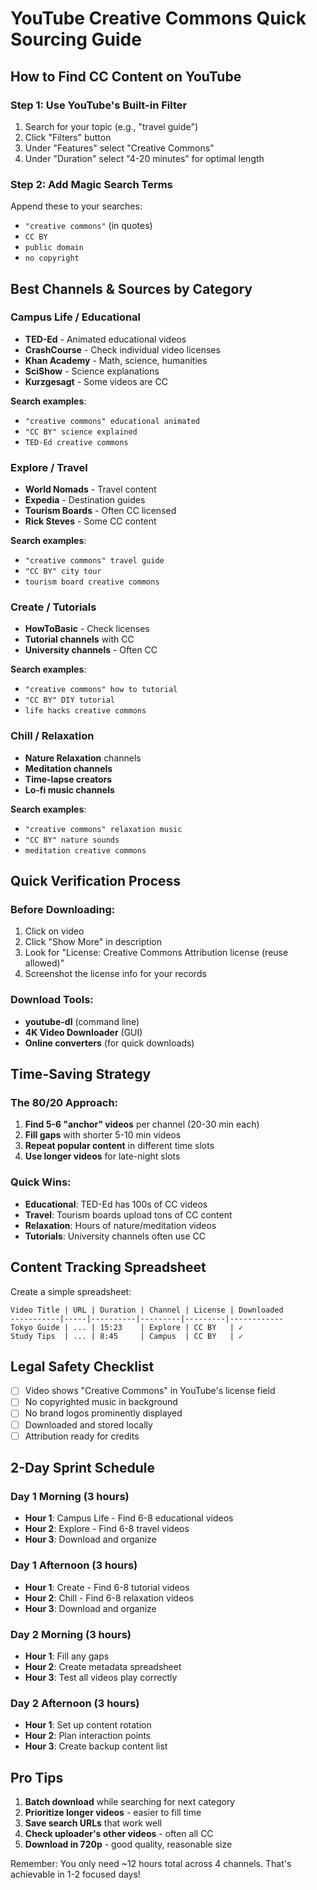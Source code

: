 # YouTube Creative Commons Quick Sourcing Guide

## How to Find CC Content on YouTube

### Step 1: Use YouTube's Built-in Filter
1. Search for your topic (e.g., "travel guide")
2. Click "Filters" button
3. Under "Features" select "Creative Commons"
4. Under "Duration" select "4-20 minutes" for optimal length

### Step 2: Add Magic Search Terms
Append these to your searches:
- `"creative commons"` (in quotes)
- `CC BY`
- `public domain`
- `no copyright`

## Best Channels & Sources by Category

### Campus Life / Educational
- **TED-Ed** - Animated educational videos
- **CrashCourse** - Check individual video licenses
- **Khan Academy** - Math, science, humanities
- **SciShow** - Science explanations
- **Kurzgesagt** - Some videos are CC

**Search examples**:
- `"creative commons" educational animated`
- `"CC BY" science explained`
- `TED-Ed creative commons`

### Explore / Travel
- **World Nomads** - Travel content
- **Expedia** - Destination guides
- **Tourism Boards** - Often CC licensed
- **Rick Steves** - Some CC content

**Search examples**:
- `"creative commons" travel guide`
- `"CC BY" city tour`
- `tourism board creative commons`

### Create / Tutorials
- **HowToBasic** - Check licenses
- **Tutorial channels** with CC
- **University channels** - Often CC

**Search examples**:
- `"creative commons" how to tutorial`
- `"CC BY" DIY tutorial`
- `life hacks creative commons`

### Chill / Relaxation
- **Nature Relaxation** channels
- **Meditation channels**
- **Time-lapse creators**
- **Lo-fi music channels**

**Search examples**:
- `"creative commons" relaxation music`
- `"CC BY" nature sounds`
- `meditation creative commons`

## Quick Verification Process

### Before Downloading:
1. Click on video
2. Click "Show More" in description
3. Look for "License: Creative Commons Attribution license (reuse allowed)"
4. Screenshot the license info for your records

### Download Tools:
- **youtube-dl** (command line)
- **4K Video Downloader** (GUI)
- **Online converters** (for quick downloads)

## Time-Saving Strategy

### The 80/20 Approach:
1. **Find 5-6 "anchor" videos** per channel (20-30 min each)
2. **Fill gaps** with shorter 5-10 min videos
3. **Repeat popular content** in different time slots
4. **Use longer videos** for late-night slots

### Quick Wins:
- **Educational**: TED-Ed has 100s of CC videos
- **Travel**: Tourism boards upload tons of CC content
- **Relaxation**: Hours of nature/meditation videos
- **Tutorials**: University channels often use CC

## Content Tracking Spreadsheet

Create a simple spreadsheet:
```
Video Title | URL | Duration | Channel | License | Downloaded
-----------|-----|----------|---------|---------|------------
Tokyo Guide | ... | 15:23    | Explore | CC BY   | ✓
Study Tips  | ... | 8:45     | Campus  | CC BY   | ✓
```

## Legal Safety Checklist

- [ ] Video shows "Creative Commons" in YouTube's license field
- [ ] No copyrighted music in background
- [ ] No brand logos prominently displayed
- [ ] Downloaded and stored locally
- [ ] Attribution ready for credits

## 2-Day Sprint Schedule

### Day 1 Morning (3 hours)
- **Hour 1**: Campus Life - Find 6-8 educational videos
- **Hour 2**: Explore - Find 6-8 travel videos
- **Hour 3**: Download and organize

### Day 1 Afternoon (3 hours)
- **Hour 1**: Create - Find 6-8 tutorial videos
- **Hour 2**: Chill - Find 6-8 relaxation videos
- **Hour 3**: Download and organize

### Day 2 Morning (3 hours)
- **Hour 1**: Fill any gaps
- **Hour 2**: Create metadata spreadsheet
- **Hour 3**: Test all videos play correctly

### Day 2 Afternoon (3 hours)
- **Hour 1**: Set up content rotation
- **Hour 2**: Plan interaction points
- **Hour 3**: Create backup content list

## Pro Tips

1. **Batch download** while searching for next category
2. **Prioritize longer videos** - easier to fill time
3. **Save search URLs** that work well
4. **Check uploader's other videos** - often all CC
5. **Download in 720p** - good quality, reasonable size

Remember: You only need ~12 hours total across 4 channels. That's achievable in 1-2 focused days!